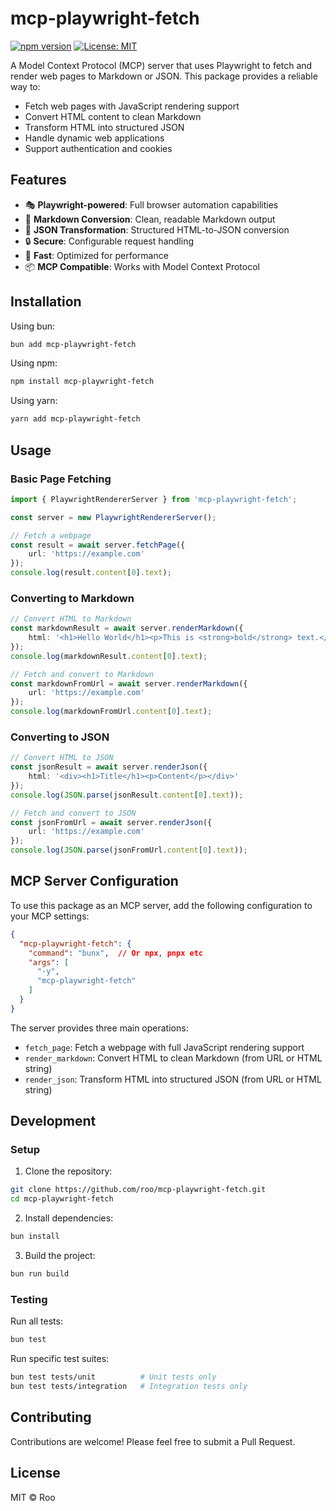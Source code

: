 # mcp-playwright-fetch

[![npm version](https://badge.fury.io/js/mcp-playwright-fetch.svg)](https://www.npmjs.com/package/mcp-playwright-fetch)
[![License: MIT](https://img.shields.io/badge/License-MIT-yellow.svg)](https://opensource.org/licenses/MIT)

A Model Context Protocol (MCP) server that uses Playwright to fetch and render web pages to Markdown or JSON. This package provides a reliable way to:

- Fetch web pages with JavaScript rendering support
- Convert HTML content to clean Markdown
- Transform HTML into structured JSON
- Handle dynamic web applications
- Support authentication and cookies

## Features

- 🎭 **Playwright-powered**: Full browser automation capabilities
- 📝 **Markdown Conversion**: Clean, readable Markdown output
- 🔄 **JSON Transformation**: Structured HTML-to-JSON conversion
- 🔒 **Secure**: Configurable request handling
- 🚀 **Fast**: Optimized for performance
- 📦 **MCP Compatible**: Works with Model Context Protocol

## Installation

Using bun:
```bash
bun add mcp-playwright-fetch
```

Using npm:
```bash
npm install mcp-playwright-fetch
```

Using yarn:
```bash
yarn add mcp-playwright-fetch
```

## Usage

### Basic Page Fetching

```typescript
import { PlaywrightRendererServer } from 'mcp-playwright-fetch';

const server = new PlaywrightRendererServer();

// Fetch a webpage
const result = await server.fetchPage({ 
    url: 'https://example.com' 
});
console.log(result.content[0].text);
```

### Converting to Markdown

```typescript
// Convert HTML to Markdown
const markdownResult = await server.renderMarkdown({
    html: '<h1>Hello World</h1><p>This is <strong>bold</strong> text.</p>'
});
console.log(markdownResult.content[0].text);

// Fetch and convert to Markdown
const markdownFromUrl = await server.renderMarkdown({
    url: 'https://example.com'
});
console.log(markdownFromUrl.content[0].text);
```

### Converting to JSON

```typescript
// Convert HTML to JSON
const jsonResult = await server.renderJson({
    html: '<div><h1>Title</h1><p>Content</p></div>'
});
console.log(JSON.parse(jsonResult.content[0].text));

// Fetch and convert to JSON
const jsonFromUrl = await server.renderJson({
    url: 'https://example.com'
});
console.log(JSON.parse(jsonFromUrl.content[0].text));
```

## MCP Server Configuration

To use this package as an MCP server, add the following configuration to your MCP settings:

```json
{
  "mcp-playwright-fetch": {
    "command": "bunx",  // Or npx, pnpx etc
    "args": [
      "-y",
      "mcp-playwright-fetch"
    ]
  }
}
```

The server provides three main operations:
- `fetch_page`: Fetch a webpage with full JavaScript rendering support
- `render_markdown`: Convert HTML to clean Markdown (from URL or HTML string)
- `render_json`: Transform HTML into structured JSON (from URL or HTML string)

## Development

### Setup

1. Clone the repository:
```bash
git clone https://github.com/roo/mcp-playwright-fetch.git
cd mcp-playwright-fetch
```

2. Install dependencies:
```bash
bun install
```

3. Build the project:
```bash
bun run build
```

### Testing

Run all tests:
```bash
bun test
```

Run specific test suites:
```bash
bun test tests/unit          # Unit tests only
bun test tests/integration   # Integration tests only
```

## Contributing

Contributions are welcome! Please feel free to submit a Pull Request.

## License

MIT © Roo